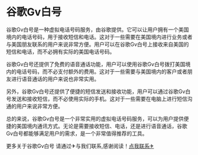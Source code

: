 # 谷歌Gv白号

谷歌Gv白号是一种虚拟电话号码服务，由谷歌提供。它可以让用户拥有一个美国境内的电话号码，用于接收短信和电话。这对于一些需要在美国境内进行业务或者与美国朋友联系的用户来说非常方便。用户可以在谷歌Gv白号上接收来自美国的短信和电话，而不必拥有实际的美国电话号码。

谷歌Gv白号还提供了免费的语音通话功能，用户可以使用谷歌Gv白号拨打美国境内的电话号码，而不必支付额外的费用。这对于一些需要与美国境内的客户或者朋友进行语音通话的用户来说也非常实用。

另外，谷歌Gv白号还提供了便捷的短信发送和接收功能，用户可以通过谷歌Gv白号发送和接收短信，而不必使用实际的手机。这对于一些需要在电脑上进行短信沟通的用户来说非常方便。

总的来说，谷歌Gv白号是一个非常实用的虚拟电话号码服务，可以为用户提供便捷的美国境内通讯方式。无论是需要接收短信、电话，还是进行语音通话，谷歌Gv白号都能够满足用户的需求，是一个非常值得推荐的工具。

更多关于谷歌Gv白号 请通过✈与我们联系,感谢阅读！[点我联系✈](https://wap.k02.cc)